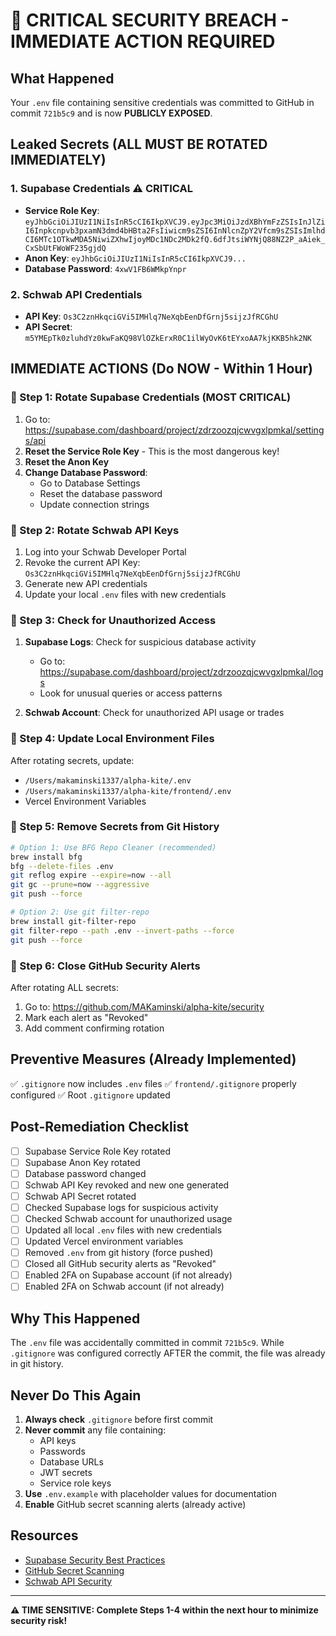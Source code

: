 # 🚨 CRITICAL SECURITY BREACH - IMMEDIATE ACTION REQUIRED

## What Happened
Your `.env` file containing sensitive credentials was committed to GitHub in commit `721b5c9` and is now **PUBLICLY EXPOSED**.

## Leaked Secrets (ALL MUST BE ROTATED IMMEDIATELY)

### 1. Supabase Credentials ⚠️ CRITICAL
- **Service Role Key**: `eyJhbGciOiJIUzI1NiIsInR5cCI6IkpXVCJ9.eyJpc3MiOiJzdXBhYmFzZSIsInJlZiI6Inpkcnpvb3pxamN3dmd4bHBta2FsIiwicm9sZSI6InNlcnZpY2Vfcm9sZSIsImlhdCI6MTc1OTkwMDA5NiwiZXhwIjoyMDc1NDc2MDk2fQ.6dfJtsiWYNjQ88NZ2P_aAiek_CxSbUtFWoWF235gjdQ`
- **Anon Key**: `eyJhbGciOiJIUzI1NiIsInR5cCI6IkpXVCJ9...`
- **Database Password**: `4xwV1FB6WMkpYnpr`

### 2. Schwab API Credentials
- **API Key**: `Os3C2znHkqciGVi5IMHlq7NeXqbEenDfGrnj5sijzJfRCGhU`
- **API Secret**: `m5YMEpTk0zluhdYz0kwFaKQ98VlOZkErxR0C1ilWyOvK6tEYxoAA7kjKKB5hk2NK`

## IMMEDIATE ACTIONS (Do NOW - Within 1 Hour)

### 🔴 Step 1: Rotate Supabase Credentials (MOST CRITICAL)
1. Go to: https://supabase.com/dashboard/project/zdrzoozqjcwvgxlpmkal/settings/api
2. **Reset the Service Role Key** - This is the most dangerous key!
3. **Reset the Anon Key**
4. **Change Database Password**:
   - Go to Database Settings
   - Reset the database password
   - Update connection strings

### 🔴 Step 2: Rotate Schwab API Keys
1. Log into your Schwab Developer Portal
2. Revoke the current API Key: `Os3C2znHkqciGVi5IMHlq7NeXqbEenDfGrnj5sijzJfRCGhU`
3. Generate new API credentials
4. Update your local `.env` files with new credentials

### 🔴 Step 3: Check for Unauthorized Access
1. **Supabase Logs**: Check for suspicious database activity
   - Go to: https://supabase.com/dashboard/project/zdrzoozqjcwvgxlpmkal/logs
   - Look for unusual queries or access patterns
   
2. **Schwab Account**: Check for unauthorized API usage or trades

### 🔴 Step 4: Update Local Environment Files
After rotating secrets, update:
- `/Users/makaminski1337/alpha-kite/.env`
- `/Users/makaminski1337/alpha-kite/frontend/.env`
- Vercel Environment Variables

### 🔴 Step 5: Remove Secrets from Git History
```bash
# Option 1: Use BFG Repo Cleaner (recommended)
brew install bfg
bfg --delete-files .env
git reflog expire --expire=now --all
git gc --prune=now --aggressive
git push --force

# Option 2: Use git filter-repo
brew install git-filter-repo
git filter-repo --path .env --invert-paths --force
git push --force
```

### 🔴 Step 6: Close GitHub Security Alerts
After rotating ALL secrets:
1. Go to: https://github.com/MAKaminski/alpha-kite/security
2. Mark each alert as "Revoked"
3. Add comment confirming rotation

## Preventive Measures (Already Implemented)

✅ `.gitignore` now includes `.env` files
✅ `frontend/.gitignore` properly configured
✅ Root `.gitignore` updated

## Post-Remediation Checklist

- [ ] Supabase Service Role Key rotated
- [ ] Supabase Anon Key rotated  
- [ ] Database password changed
- [ ] Schwab API Key revoked and new one generated
- [ ] Schwab API Secret rotated
- [ ] Checked Supabase logs for suspicious activity
- [ ] Checked Schwab account for unauthorized usage
- [ ] Updated all local `.env` files with new credentials
- [ ] Updated Vercel environment variables
- [ ] Removed `.env` from git history (force pushed)
- [ ] Closed all GitHub security alerts as "Revoked"
- [ ] Enabled 2FA on Supabase account (if not already)
- [ ] Enabled 2FA on Schwab account (if not already)

## Why This Happened

The `.env` file was accidentally committed in commit `721b5c9`. While `.gitignore` was configured correctly AFTER the commit, the file was already in git history.

## Never Do This Again

1. **Always check** `.gitignore` before first commit
2. **Never commit** any file containing:
   - API keys
   - Passwords
   - Database URLs
   - JWT secrets
   - Service role keys
3. **Use** `.env.example` with placeholder values for documentation
4. **Enable** GitHub secret scanning alerts (already active)

## Resources

- [Supabase Security Best Practices](https://supabase.com/docs/guides/platform/going-into-prod#security)
- [GitHub Secret Scanning](https://docs.github.com/en/code-security/secret-scanning/about-secret-scanning)
- [Schwab API Security](https://developer.schwab.com/)

---

**⚠️ TIME SENSITIVE: Complete Steps 1-4 within the next hour to minimize security risk!**

